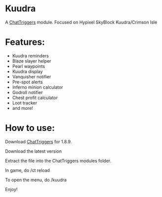 # Kuudra
A [ChatTriggers](https://chattriggers.com/) module. Focused on Hypixel SkyBlock Kuudra/Crimson Isle

# Features:
- Kuudra reminders
- Blaze slayer helper
- Pearl waypoints
- Kuudra display
- Vanquisher notifier
- Pre-spot alerts
- Inferno minion calculator
- Godroll notifier
- Chest profit calculator
- Loot tracker
- and more!

# How to use:

Download [ChatTriggers](https://chattriggers.com/) for 1.8.9.

Download the latest version

Extract the file into the ChatTriggers modules folder.

In game, do /ct reload

To open the menu, do /kuudra

Enjoy!
